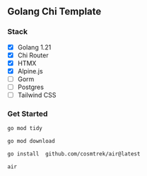 ## Golang Chi Template
### Stack
- [x] Golang 1.21
- [x] Chi Router
- [x] HTMX
- [x] Alpine.js
- [ ] Gorm
- [ ] Postgres
- [ ] Tailwind CSS

### Get Started
```bash
go mod tidy

go mod download

go install  github.com/cosmtrek/air@latest

air
```
